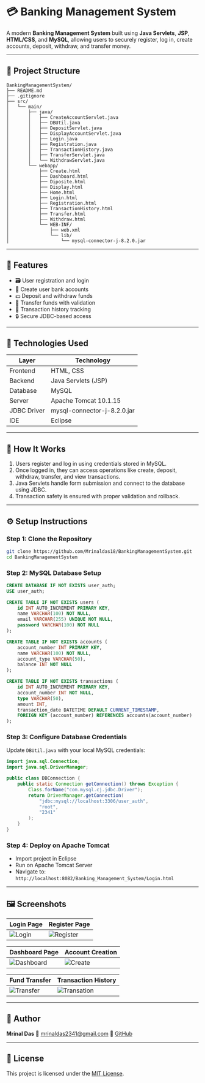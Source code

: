 # 💳 Banking Management System

A modern **Banking Management System** built using **Java Servlets**, **JSP**, **HTML/CSS**, and **MySQL**, allowing users to securely register, log in, create accounts, deposit, withdraw, and transfer money.

---

## 📁 Project Structure

```
BankingManagementSystem/
├── README.md
├── .gitignore
├── src/
│   └── main/
│       ├── java/
│       │   ├── CreateAccountServlet.java
│       │   ├── DBUtil.java
│       │   ├── DepositServlet.java
│       │   ├── DisplayAccountServlet.java
│       │   ├── Login.java
│       │   ├── Registration.java
│       │   ├── TransactionHistory.java
│       │   ├── TransferServlet.java
│       │   └── WithdrawServlet.java
│       └── webapp/
│           ├── Create.html
│           ├── Dashboard.html
│           ├── Diposite.html
│           ├── Display.html
│           ├── Home.html
│           ├── Login.html
│           ├── Registration.html
│           ├── TransactionHistory.html
│           ├── Transfer.html
│           ├── Withdraw.html
│           └── WEB-INF/
│               ├── web.xml
│               └── lib/
│                   └── mysql-connector-j-8.2.0.jar
```

---

## 🚀 Features

* 🗃️ User registration and login
* 📅 Create user bank accounts
* 💵 Deposit and withdraw funds
* 💸 Transfer funds with validation
* 🔄 Transaction history tracking
* 🔒 Secure JDBC-based access

---

## 🧰 Technologies Used

| Layer       | Technology                  |
| ----------- | --------------------------- |
| Frontend    | HTML, CSS                   |
| Backend     | Java Servlets (JSP)         |
| Database    | MySQL                       |
| Server      | Apache Tomcat 10.1.15       |
| JDBC Driver | mysql-connector-j-8.2.0.jar |
| IDE         | Eclipse                     |

---

## 🧪 How It Works

1. Users register and log in using credentials stored in MySQL.
2. Once logged in, they can access operations like create, deposit, withdraw, transfer, and view transactions.
3. Java Servlets handle form submission and connect to the database using JDBC.
4. Transaction safety is ensured with proper validation and rollback.

---

## ⚙️ Setup Instructions

### Step 1: Clone the Repository

```bash
git clone https://github.com/Mrinaldas18/BankingManagementSystem.git
cd BankingManagementSystem
```

### Step 2: MySQL Database Setup

```sql
CREATE DATABASE IF NOT EXISTS user_auth;
USE user_auth;

CREATE TABLE IF NOT EXISTS users (
    id INT AUTO_INCREMENT PRIMARY KEY,
    name VARCHAR(100) NOT NULL,
    email VARCHAR(255) UNIQUE NOT NULL,
    password VARCHAR(100) NOT NULL
);

CREATE TABLE IF NOT EXISTS accounts (
    account_number INT PRIMARY KEY,
    name VARCHAR(100) NOT NULL,
    account_type VARCHAR(50),
    balance INT NOT NULL
);

CREATE TABLE IF NOT EXISTS transactions (
    id INT AUTO_INCREMENT PRIMARY KEY,
    account_number INT NOT NULL,
    type VARCHAR(50),
    amount INT,
    transaction_date DATETIME DEFAULT CURRENT_TIMESTAMP,
    FOREIGN KEY (account_number) REFERENCES accounts(account_number)
);
```

### Step 3: Configure Database Credentials

Update `DBUtil.java` with your local MySQL credentials:

```java
import java.sql.Connection;
import java.sql.DriverManager;

public class DBConnection {
    public static Connection getConnection() throws Exception {
        Class.forName("com.mysql.cj.jdbc.Driver");
        return DriverManager.getConnection(
            "jdbc:mysql://localhost:3306/user_auth",
            "root",
            "2341"
        );
    }
}
```

### Step 4: Deploy on Apache Tomcat

* Import project in Eclipse
* Run on Apache Tomcat Server
* Navigate to: `http://localhost:8082/Banking_Management_System/Login.html`

---

## 🖼️ Screenshots

| Login Page                                                                                | Register Page                                                                                |
| ----------------------------------------------------------------------------------------- | -------------------------------------------------------------------------------------------- |
| ![Login](https://github.com/user-attachments/assets/7e586f1c-5b19-4a26-acad-f9751bff160a) | ![Register](https://github.com/user-attachments/assets/5bf118e7-6142-44a7-8eb9-a2baee3c1ac6) |

| Dashboard Page                                                                                | Account Creation                                                                           |
| --------------------------------------------------------------------------------------------- | ------------------------------------------------------------------------------------------ |
| ![Dashboard](https://github.com/user-attachments/assets/487c3e42-9d9a-4ceb-b0d3-9b335e9cab7f) | ![Create](https://github.com/user-attachments/assets/25353e56-dbac-478a-88b6-c308caaa2396) |

| Fund Transfer                                                                                | Transaction History                                                                            |
| -------------------------------------------------------------------------------------------- | ---------------------------------------------------------------------------------------------- |
| ![Transfer](https://github.com/user-attachments/assets/f122f6f3-74bd-4c39-91ae-0f98fd75ae6d) | ![Transation](https://github.com/user-attachments/assets/d74f93c2-13d8-422d-8f38-ca7aa130849b) |

---

## 🙋 Author

**Mrinal Das**
📧 [mrinaldas2341@gmail.com](mailto:mrinaldas2341@gmail.com)
🔗 [GitHub](https://github.com/Mrinaldas18)

---

## 📃 License

This project is licensed under the [MIT License](LICENSE).
